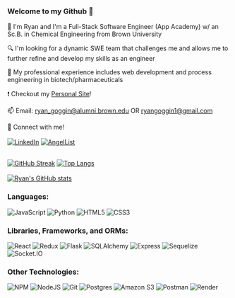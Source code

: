 <!--
**ryangoggin/ryangoggin** is a ✨ _special_ ✨ repository because its `README.md` (this file) appears on your GitHub profile.

Here are some ideas to get you started:

- 🔭 I’m currently working on ...
- 🌱 I’m currently learning ...
- 👯 I’m looking to collaborate on ...
- 🤔 I’m looking for help with ...
- 💬 Ask me about ...
- 📫 How to reach me: ...
- 😄 Pronouns: ...
- ⚡ Fun fact: ...
-->
### Welcome to my Github 👋

📝 I'm Ryan and I'm a Full-Stack Software Engineer (App Academy) w/ an Sc.B. in Chemical Engineering from Brown University 

🔍 I'm looking for a dynamic SWE team that challenges me and allows me to further refine and develop my skills as an engineer

🏢 My professional experience includes web development and process engineering in biotech/pharmaceuticals

❗ Checkout my [Personal Site](https://ryangoggin.github.io/)!

📫 Email: ryan_goggin@alumni.brown.edu OR ryangoggin1@gmail.com

💬 Connect with me!
<br /><br />
<a href="https://www.linkedin.com/in/ryangoggin20/">![LinkedIn](https://img.shields.io/badge/LinkedIn-0A66C2?style=for-the-badge&logo=linkedin&logoColor=white)</a>
<a href="https://wellfound.com/u/ryan-goggin-1">![AngelList](https://img.shields.io/badge/AngelList-000000?style=for-the-badge&logo=angellist&logoColor=white)</a>
<br /><br />

[![GitHub Streak](https://streak-stats.demolab.com/?user=ryangoggin&theme=dark)](https://git.io/streak-stats)
[![Top Langs](https://github-readme-stats.vercel.app/api/top-langs/?username=ryangoggin&layout=compact&theme=dark)](https://github.com/anuraghazra/github-readme-stats)
<br /><br />
[![Ryan's GitHub stats](https://github-readme-stats.vercel.app/api?username=ryangoggin&hide=contribs,issues&show_icons=true&theme=dark)](https://github.com/anuraghazra/github-readme-stats)

### Languages:
![JavaScript](https://img.shields.io/badge/Javascript-F7DF1E?style=for-the-badge&logo=javascript&logoColor=black)
![Python](https://img.shields.io/badge/Python-4081B3?style=for-the-badge&logo=python&logoColor=ffe66a)
![HTML5](https://img.shields.io/badge/HTML5-E34F26?style=for-the-badge&logo=html5&logoColor=white)
![CSS3](https://img.shields.io/badge/CSS3-1572B6?style=for-the-badge&logo=css3&logoColor=white)


### Libraries, Frameworks, and ORMs:
![React](https://img.shields.io/badge/react-676E77?style=for-the-badge&logo=react&logoColor=#61DAFB)
![Redux](https://img.shields.io/badge/Redux-764ABC?style=for-the-badge&logo=redux&logoColor=white)
![Flask](https://img.shields.io/badge/Flask-000000?style=for-the-badge&logo=flask&logoColor=white)
![SQLAlchemy](https://img.shields.io/badge/-SQLAlchemy-D71F00?style=for-the-badge)
![Express](https://img.shields.io/badge/Express-000000?style=for-the-badge&logo=express&logoColor=white)
![Sequelize](https://img.shields.io/badge/-Sequelize-52B0E7?style=for-the-badge&logo=sequelize&logoColor=white)
![Socket.IO](https://img.shields.io/badge/Socket.IO-010101?style=for-the-badge&logo=socket.io&logoColor=white)

### Other Technologies:
![NPM](https://img.shields.io/badge/NPM-CB3837?style=for-the-badge&logo=npm&logoColor=white)
![NodeJS](https://img.shields.io/badge/node.js-339933?style=for-the-badge&logo=node.js&logoColor=white)
![Git](https://img.shields.io/badge/Git-F05032?style=for-the-badge&logo=git&logoColor=white)
![Postgres](https://img.shields.io/badge/Postgres-4169E1?style=for-the-badge&logo=postgresql&logoColor=white)
![Amazon S3](https://img.shields.io/badge/Amazon%20S3-569A31?style=for-the-badge&logo=amazon-s3&logoColor=white)
![Postman](https://img.shields.io/badge/Postman-FF6C37?style=for-the-badge&logo=postman&logoColor=white)
![Render](https://img.shields.io/badge/Render-46E3B7?style=for-the-badge&logo=render&logoColor=white)

